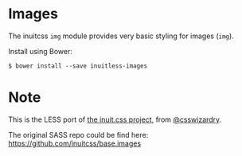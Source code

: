 # Images

The inuitcss `img` module provides very basic styling for images (`img`).

Install using Bower:

    $ bower install --save inuitless-images

# Note

This is the LESS port of [the inuit.css project](http://inuitcss.com), from [@csswizardry](https://twitter.com/csswizardry).

The original SASS repo could be find here: <https://github.com/inuitcss/base.images>
